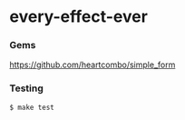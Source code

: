 # every-effect-ever
### Gems
https://github.com/heartcombo/simple_form


### Testing
```
$ make test
```
